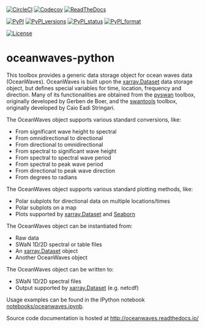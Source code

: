 [![CircleCI](https://circleci.com/gh/openearth/oceanwaves-python.svg?style=svg)](https://circleci.com/gh/openearth/oceanwaves-python)
[![Codecov](https://codecov.io/gh/openearth/oceanwaves-python/branch/master/graph/badge.svg)](https://codecov.io/gh/openearth/oceanwaves-python)
[![ReadTheDocs](http://readthedocs.org/projects/oceanwaves/badge/?version=latest)](http://oceanwaves.readthedocs.io/en/latest/)

[![PyPI](https://img.shields.io/pypi/v/oceanwaves.svg)](https://pypi.python.org/pypi/oceanwaves)
[![PyPI_versions](https://img.shields.io/pypi/pyversions/oceanwaves.svg)](https://pypi.python.org/pypi/oceanwaves)
[![PyPI_status](https://img.shields.io/pypi/status/oceanwaves.svg)](https://pypi.python.org/pypi/oceanwaves)
[![PyPI_format](https://img.shields.io/pypi/format/oceanwaves.svg)](https://pypi.python.org/pypi/oceanwaves)

[![License](https://img.shields.io/pypi/l/oceanwaves.svg)](https://pypi.python.org/pypi/oceanwaves)

# oceanwaves-python

This toolbox provides a generic data storage object for ocean waves
data (OceanWaves). OceanWaves is built upon the
[xarray.Dataset](http://xarray.pydata.org/en/stable/generated/xarray.Dataset.html)
data storage object, but defines special variables for time, location,
frequency and direction. Many of its functionalities are obtained from
the [pyswan](https://github.com/openearth/pyswan) toolbox, originally
developed by Gerben de Boer, and the
[swantools](https://pypi.python.org/pypi/swantools) toolbox,
originally developed by Caio Eadi Stringari.

The OceanWaves object supports various standard conversions, like:
* From significant wave height to spectral
* From omnidirectional to directional
* From directional to omnidirectional
* From spectral to significant wave height
* From spectral to spectral wave period
* From spectral to peak wave period
* From directional to peak wave direction
* From degrees to radians

The OceanWaves object supports various standard plotting methods, like:
* Polar subplots for directional data on multiple locations/times
* Polar subplots on a map
* Plots supported by
  [xarray.Dataset](http://xarray.pydata.org/en/stable/generated/xarray.Dataset.html)
  and [Seaborn](http://seaborn.pydata.org)

The OceanWaves object can be instantiated from:
* Raw data
* SWaN 1D/2D spectral or table files
* An
  [xarray.Dataset](http://xarray.pydata.org/en/stable/generated/xarray.Dataset.html)
  object
* Another OceanWaves object

The OceanWaves object can be written to:
* SWaN 1D/2D spectral files
* Output supported by
  [xarray.Dataset](http://xarray.pydata.org/en/stable/generated/xarray.Dataset.html)
  (e.g. netcdf)

Usage examples can be found in the IPython notebook
[notebooks/oceanwaves.ipynb](https://github.com/openearth/oceanwaves-python/blob/master/notebooks/oceanwaves.ipynb).

Source code documentation is hosted at
http://oceanwaves.readthedocs.io/

